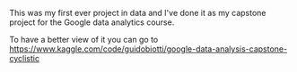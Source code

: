 This was my first ever project in data and I've done it as my capstone project for the Google data analytics course.

To have a better view of it you can go to https://www.kaggle.com/code/guidobiotti/google-data-analysis-capstone-cyclistic 
